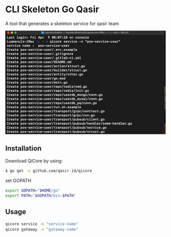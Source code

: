 # CLI Skeleton Go Qasir

A tool that generates a skeleton service for qasir team

![alt text](qicore_cmd.png "Title")

## Installation

Download QiCore by using:

```sh
$ go get -u github.com/qasir-id/qicore 
```

set GOPATH 

```sh
export GOPATH="$HOME/go"
export PATH="$GOPATH/bin:$PATH"
```
## Usage 

```sh
qicore service -n "service-name"
qicore gateway -n "gateway-name"
```
